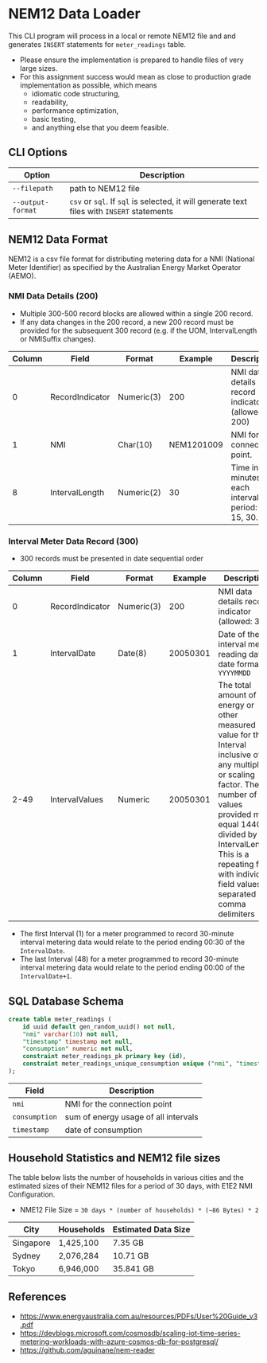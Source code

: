 # NEM12 Data Loader

This CLI program will process in a local or remote NEM12 file and and generates `INSERT` statements for `meter_readings` table.

* Please ensure the implementation is prepared to handle files of very large sizes.
* For this assignment success would mean as close to production grade implementation as possible, which means
    * idiomatic code structuring,
    * readability,
    * performance optimization,
    * basic testing,
    * and anything else that you deem feasible.

## CLI Options

| Option | Description |
|--------|-------------|
| `--filepath` | path to NEM12 file |
| `--output-format` | `csv` or `sql`. If `sql` is selected, it will generate text files with `INSERT` statements |

## NEM12 Data Format

NEM12 is a csv file format for distributing metering data for a NMI (National Meter Identifier) as specified by the Australian Energy Market Operator (AEMO).

### NMI Data Details (200)

* Multiple 300-500 record blocks are allowed within a single 200 record.
* If any data changes in the 200 record, a new 200 record must be provided for the subsequent 300 record (e.g. if the UOM, IntervalLength or NMISuffix changes).

| Column | Field | Format | Example | Description |
|--------|-------|--------|---------|-------------|
| 0 | RecordIndicator | Numeric(3)| 200 | NMI data details record indicator (allowed: 200)|
| 1 | NMI |  Char(10) | NEM1201009 | NMI for the connection point. |
| 8 | IntervalLength | Numeric(2) | 30 | Time in minutes of each interval period: 5, 15, 30. |


### Interval Meter Data Record (300)

* 300 records must be presented in date sequential order

| Column | Field | Format | Example | Description |
|--------|-------|--------|---------|-------------|
| 0 | RecordIndicator | Numeric(3)| 200 | NMI data details record indicator (allowed: 300)|
| 1 | IntervalDate | Date(8)| 20050301 | Date of the interval meter reading data, date format is `YYYYMMDD` |
| 2-49 | IntervalValues | Numeric | 20050301 | The total amount of energy or other measured value for the Interval inclusive of any multiplier or scaling factor. The number of values provided must equal 1440 divided by the IntervalLength. This is a repeating field with individual field values separated by comma delimiters |


* The first Interval (1) for a meter programmed to record 30-minute interval metering data would relate to the period ending 00:30 of the `IntervalDate`.
* The last Interval (48) for a meter programmed to record 30-minute interval metering data would relate to the period ending 00:00 of the `IntervalDate+1`.

## SQL Database Schema

```sql
create table meter_readings (
    id uuid default gen_random_uuid() not null,
    "nmi" varchar(10) not null,
    "timestamp" timestamp not null,
    "consumption" numeric not null,
    constraint meter_readings_pk primary key (id),
    constraint meter_readings_unique_consumption unique ("nmi", "timestamp")
);
```

| Field         | Description                          |
|---------------|--------------------------------------|
| `nmi`         | NMI for the connection point         |
| `consumption` | sum of energy usage of all intervals |
| `timestamp`   | date of consumption                  |



## Household Statistics and NEM12 file sizes

The table below lists the number of households in various cities and the estimated sizes of their NEM12 files for a period of 30 days, with E1E2 NMI Configuration.

* NME12 File Size = `30 days * (number of households) * (~86 Bytes) * 2`


| City      | Households | Estimated Data Size |
|-----------|------------|---------------------|
| Singapore | 1,425,100  |      7.35 GB        |
| Sydney    | 2,076,284  |      10.71 GB       |
| Tokyo     | 6,946,000  |      35.841 GB      |


## References

* https://www.energyaustralia.com.au/resources/PDFs/User%20Guide_v3.pdf
* https://devblogs.microsoft.com/cosmosdb/scaling-iot-time-series-metering-workloads-with-azure-cosmos-db-for-postgresql/
* https://github.com/aguinane/nem-reader